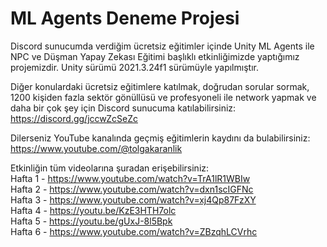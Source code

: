# ML Agents Deneme Projesi

Discord sunucumda verdiğim ücretsiz eğitimler içinde Unity ML Agents ile NPC ve Düşman Yapay Zekası Eğitimi başlıklı etkinliğimizde yaptığımız projemizdir. Unity sürümü 2021.3.24f1 sürümüyle yapılmıştır.
  
Diğer konulardaki ücretsiz eğitimlere katılmak, doğrudan sorular sormak, 1200 kişiden fazla sektör gönüllüsü ve profesyoneli ile network yapmak ve daha bir çok şey için Discord sunucuma katılabilirsiniz: https://discord.gg/jccwZcSeZc
  
Dilerseniz YouTube kanalında geçmiş eğitimlerin kaydını da bulabilirsiniz: https://www.youtube.com/@tolgakaranlik
  
Etkinliğin tüm videolarına şuradan erişebilirsiniz:  
Hafta 1 - https://www.youtube.com/watch?v=TrA1lR1WBIw  
Hafta 2 - https://www.youtube.com/watch?v=dxn1scIGFNc  
Hafta 3 - https://www.youtube.com/watch?v=xj4Qp87FzXY  
Hafta 4 - https://youtu.be/KzE3HTH7olc  
Hafta 5 - https://youtu.be/gUxJ-8l5Bpk  
Hafta 6 - https://www.youtube.com/watch?v=ZBzqhLCVrhc  
